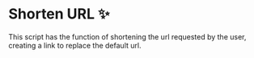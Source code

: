 <h1> Shorten URL ✨ </h1>

This script has the function of shortening the url requested by the user, creating a link to replace the default url.
